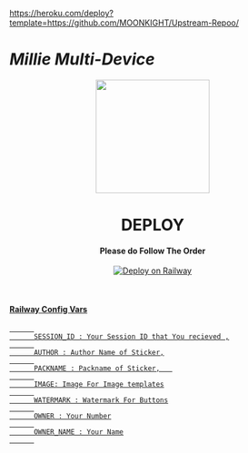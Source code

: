 
https://heroku.com/deploy?template=https://github.com/MOONKIGHT/Upstream-Repoo/




# *Millie Multi-Device*

<div align="center">
  <img border-radius: 15px src="https://i.imgur.com/Pf1Wynm.png" width="200" height="200"/>


<div align="center">

# DEPLOY 

#### Please do Follow The Order
  
   
   [![Deploy on Railway](https://railway.app/button.svg)](https://neeraj-x0.github.io/Millie-MD/)

<br>
      
<div align="left">
   
#### <u>Railway Config Vars<u>
      
```
      
      SESSION_ID : Your Session ID that You recieved ,
      
      AUTHOR : Author Name of Sticker,
      
      PACKNAME : Packname of Sticker,   
      
      IMAGE: Image For Image templates
      
      WATERMARK : Watermark For Buttons
      
      OWNER : Your Number
      
      OWNER_NAME : Your Name
      
```

</div>

  

